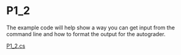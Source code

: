 # P1_2

The example code will help show a way you can get input from the command line and how to format the output for the autograder.

[P1_2.cs](./Program.cs)
